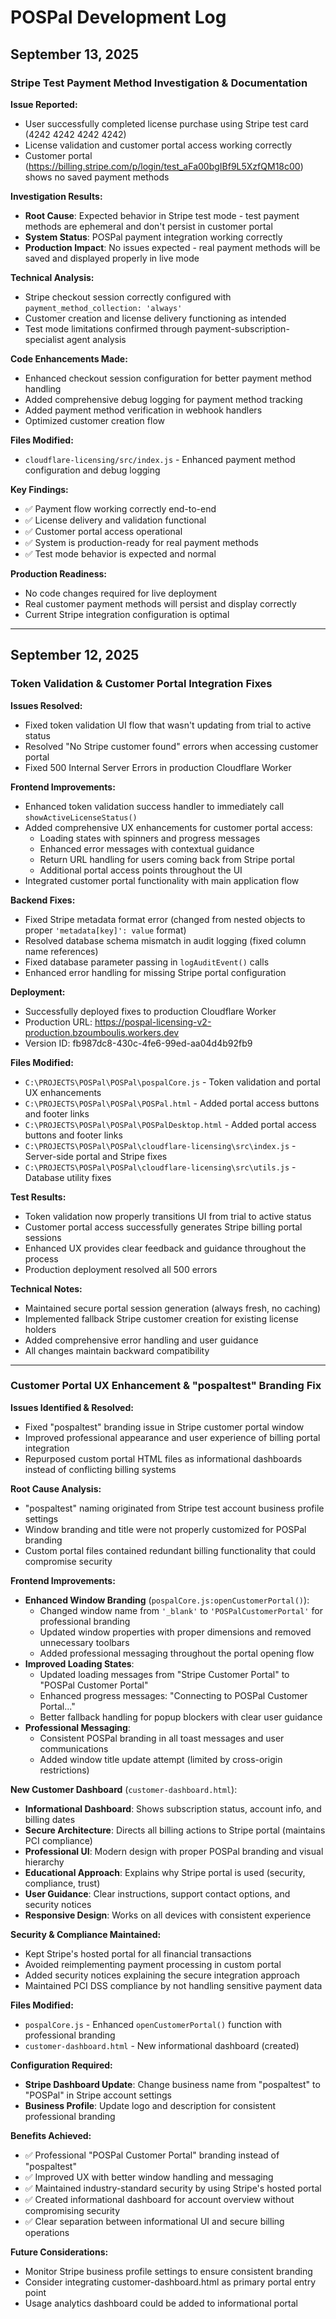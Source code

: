 # POSPal Development Log

## September 13, 2025

### Stripe Test Payment Method Investigation & Documentation

**Issue Reported:**
- User successfully completed license purchase using Stripe test card (4242 4242 4242 4242)
- License validation and customer portal access working correctly
- Customer portal (https://billing.stripe.com/p/login/test_aFa00bgIBf9L5XzfQM18c00) shows no saved payment methods

**Investigation Results:**
- **Root Cause**: Expected behavior in Stripe test mode - test payment methods are ephemeral and don't persist in customer portal
- **System Status**: POSPal payment integration working correctly
- **Production Impact**: No issues expected - real payment methods will be saved and displayed properly in live mode

**Technical Analysis:**
- Stripe checkout session correctly configured with `payment_method_collection: 'always'`
- Customer creation and license delivery functioning as intended
- Test mode limitations confirmed through payment-subscription-specialist agent analysis

**Code Enhancements Made:**
- Enhanced checkout session configuration for better payment method handling
- Added comprehensive debug logging for payment method tracking
- Added payment method verification in webhook handlers
- Optimized customer creation flow

**Files Modified:**
- `cloudflare-licensing/src/index.js` - Enhanced payment method configuration and debug logging

**Key Findings:**
- ✅ Payment flow working correctly end-to-end
- ✅ License delivery and validation functional
- ✅ Customer portal access operational
- ✅ System is production-ready for real payment methods
- ✅ Test mode behavior is expected and normal

**Production Readiness:**
- No code changes required for live deployment
- Real customer payment methods will persist and display correctly
- Current Stripe integration configuration is optimal

---

## September 12, 2025

### Token Validation & Customer Portal Integration Fixes

**Issues Resolved:**
- Fixed token validation UI flow that wasn't updating from trial to active status
- Resolved "No Stripe customer found" errors when accessing customer portal
- Fixed 500 Internal Server Errors in production Cloudflare Worker

**Frontend Improvements:**
- Enhanced token validation success handler to immediately call `showActiveLicenseStatus()`
- Added comprehensive UX enhancements for customer portal access:
  - Loading states with spinners and progress messages
  - Enhanced error messages with contextual guidance
  - Return URL handling for users coming back from Stripe portal
  - Additional portal access points throughout the UI
- Integrated customer portal functionality with main application flow

**Backend Fixes:**
- Fixed Stripe metadata format error (changed from nested objects to proper `'metadata[key]': value` format)
- Resolved database schema mismatch in audit logging (fixed column name references)
- Fixed database parameter passing in `logAuditEvent()` calls
- Enhanced error handling for missing Stripe portal configuration

**Deployment:**
- Successfully deployed fixes to production Cloudflare Worker
- Production URL: https://pospal-licensing-v2-production.bzoumboulis.workers.dev
- Version ID: fb987dc8-430c-4fe6-99ed-aa04d4b92fb9

**Files Modified:**
- `C:\PROJECTS\POSPal\POSPal\pospalCore.js` - Token validation and portal UX enhancements
- `C:\PROJECTS\POSPal\POSPal\POSPal.html` - Added portal access buttons and footer links
- `C:\PROJECTS\POSPal\POSPal\POSPalDesktop.html` - Added portal access buttons and footer links
- `C:\PROJECTS\POSPal\POSPal\cloudflare-licensing\src\index.js` - Server-side portal and Stripe fixes
- `C:\PROJECTS\POSPal\POSPal\cloudflare-licensing\src\utils.js` - Database utility fixes

**Test Results:**
- Token validation now properly transitions UI from trial to active status
- Customer portal access successfully generates Stripe billing portal sessions
- Enhanced UX provides clear feedback and guidance throughout the process
- Production deployment resolved all 500 errors

**Technical Notes:**
- Maintained secure portal session generation (always fresh, no caching)
- Implemented fallback Stripe customer creation for existing license holders
- Added comprehensive error handling and user guidance
- All changes maintain backward compatibility

---

### Customer Portal UX Enhancement & "pospaltest" Branding Fix

**Issues Identified & Resolved:**
- Fixed "pospaltest" branding issue in Stripe customer portal window
- Improved professional appearance and user experience of billing portal integration
- Repurposed custom portal HTML files as informational dashboards instead of conflicting billing systems

**Root Cause Analysis:**
- "pospaltest" naming originated from Stripe test account business profile settings
- Window branding and title were not properly customized for POSPal branding
- Custom portal files contained redundant billing functionality that could compromise security

**Frontend Improvements:**
- **Enhanced Window Branding** (`pospalCore.js:openCustomerPortal()`):
  - Changed window name from `'_blank'` to `'POSPalCustomerPortal'` for professional branding
  - Updated window properties with proper dimensions and removed unnecessary toolbars
  - Added professional messaging throughout the portal opening flow
- **Improved Loading States**:
  - Updated loading messages from "Stripe Customer Portal" to "POSPal Customer Portal"
  - Enhanced progress messages: "Connecting to POSPal Customer Portal..."
  - Better fallback handling for popup blockers with clear user guidance
- **Professional Messaging**:
  - Consistent POSPal branding in all toast messages and user communications
  - Added window title update attempt (limited by cross-origin restrictions)

**New Customer Dashboard** (`customer-dashboard.html`):
- **Informational Dashboard**: Shows subscription status, account info, and billing dates
- **Secure Architecture**: Directs all billing actions to Stripe portal (maintains PCI compliance)
- **Professional UI**: Modern design with proper POSPal branding and visual hierarchy
- **Educational Approach**: Explains why Stripe portal is used (security, compliance, trust)
- **User Guidance**: Clear instructions, support contact options, and security notices
- **Responsive Design**: Works on all devices with consistent experience

**Security & Compliance Maintained:**
- Kept Stripe's hosted portal for all financial transactions
- Avoided reimplementing payment processing in custom portal
- Added security notices explaining the secure integration approach
- Maintained PCI DSS compliance by not handling sensitive payment data

**Files Modified:**
- `pospalCore.js` - Enhanced `openCustomerPortal()` function with professional branding
- `customer-dashboard.html` - New informational dashboard (created)

**Configuration Required:**
- **Stripe Dashboard Update**: Change business name from "pospaltest" to "POSPal" in Stripe account settings
- **Business Profile**: Update logo and description for consistent professional branding

**Benefits Achieved:**
- ✅ Professional "POSPal Customer Portal" branding instead of "pospaltest"
- ✅ Improved UX with better window handling and messaging
- ✅ Maintained industry-standard security by using Stripe's hosted portal
- ✅ Created informational dashboard for account overview without compromising security
- ✅ Clear separation between informational UI and secure billing operations

**Future Considerations:**
- Monitor Stripe business profile settings to ensure consistent branding
- Consider integrating customer-dashboard.html as primary portal entry point
- Usage analytics dashboard could be added to informational portal